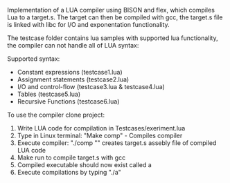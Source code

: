 Implementation of a LUA compiler using BISON and flex, which compiles Lua to a target.s. 
The target can then be compiled with gcc, the target.s file is linked with libc for I/O and exponentation functionality.

The testcase folder contains lua samples with supported lua functionality, the compiler
can not handle all of LUA syntax:

Supported syntax:
* Constant expressions (testcase1.lua)
* Assignment statements (testcase2.lua)
* I/O and control-flow (testcase3.lua & testcase4.lua)
* Tables (testcase5.lua)
* Recursive Functions (testcase6.lua)

To use the compiler clone project:
1. Write LUA code for compilation in Testcases/exeriment.lua
2. Type in Linux terminal: "Make comp" - Compiles compiler
3. Execute compiler: "./comp "<lua file>" creates target.s assebly file of compiled LUA code
4. Make run to compile target.s with gcc 
5. Compiled executable should now exist called a
6. Execute compilations by typing "./a" 


